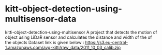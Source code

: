 # kitt-object-detection-using-multisensor-data
kitti-object-detection-using-multisensor A project that detects the motion of object using LiDaR sensor and calculates the distance and width of the of the objects Dataset link is given below : https://s3.eu-central-1.amazonaws.com/avg-kitti/raw_data/2011_10_03_calib.zip
